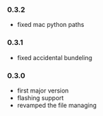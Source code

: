 ### 0.3.2
- fixed mac python paths


### 0.3.1
- fixed accidental bundeling


### 0.3.0
- first major version
- flashing support
- revamped the file managing